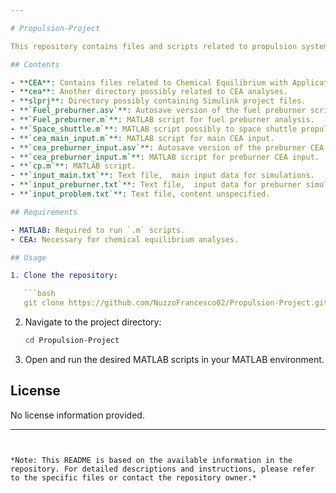 ```yaml
---

# Propulsion-Project

This repository contains files and scripts related to propulsion system simulations and analyses.

## Contents

- **CEA**: Contains files related to Chemical Equilibrium with Applications (CEA) analyses.
- **cea**: Another directory possibly related to CEA analyses.
- **slprj**: Directory possibly containing Simulink project files.
- **`Fuel_preburner.asv`**: Autosave version of the fuel preburner script.
- **`Fuel_preburner.m`**: MATLAB script for fuel preburner analysis.
- **`Space_shuttle.m`**: MATLAB script possibly to space shuttle propulsion analysis.
- **`cea_main_input.m`**: MATLAB script for main CEA input.
- **`cea_preburner_input.asv`**: Autosave version of the preburner CEA input script.
- **`cea_preburner_input.m`**: MATLAB script for preburner CEA input.
- **`cp.m`**: MATLAB script.
- **`input_main.txt`**: Text file,  main input data for simulations.
- **`input_preburner.txt`**: Text file,  input data for preburner simulations.
- **`input_problem.txt`**: Text file, content unspecified.

## Requirements

- MATLAB: Required to run `.m` scripts.
- CEA: Necessary for chemical equilibrium analyses.

## Usage

1. Clone the repository:

   ```bash
   git clone https://github.com/NuzzoFrancesco02/Propulsion-Project.git
   ```


2. Navigate to the project directory:

   ```bash
   cd Propulsion-Project
   ```


3. Open and run the desired MATLAB scripts in your MATLAB environment.

## License

No license information provided.

---
```


*Note: This README is based on the available information in the repository. For detailed descriptions and instructions, please refer to the specific files or contact the repository owner.*
